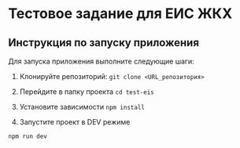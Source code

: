 # Тестовое задание для ЕИС ЖКХ

## Инструкция по запуску приложения

Для запуска приложения выполните следующие шаги:

1. Клонируйте репозиторий:
   ```git clone <URL_репозитория>```
2. Перейдите в папку проекта
   ```cd test-eis```
3. Установите зависимости 
```npm install```

4. Запустите проект в DEV режиме

```npm run dev```
   
